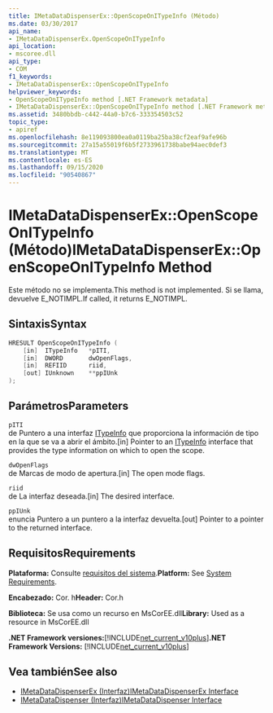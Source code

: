 ```yaml
---
title: IMetaDataDispenserEx::OpenScopeOnITypeInfo (Método)
ms.date: 03/30/2017
api_name:
- IMetaDataDispenserEx.OpenScopeOnITypeInfo
api_location:
- mscoree.dll
api_type:
- COM
f1_keywords:
- IMetaDataDispenserEx::OpenScopeOnITypeInfo
helpviewer_keywords:
- OpenScopeOnITypeInfo method [.NET Framework metadata]
- IMetaDataDispenserEx::OpenScopeOnITypeInfo method [.NET Framework metadata]
ms.assetid: 3480bbdb-c442-44a0-b7c6-333354503c52
topic_type:
- apiref
ms.openlocfilehash: 8e119093800ea0a0119ba25ba38cf2eaf9afe96b
ms.sourcegitcommit: 27a15a55019f6b5f2733961738babe94aec0def3
ms.translationtype: MT
ms.contentlocale: es-ES
ms.lasthandoff: 09/15/2020
ms.locfileid: "90540867"
---
```

# <a name="imetadatadispenserexopenscopeonitypeinfo-method"></a><span data-ttu-id="a1aeb-102">IMetaDataDispenserEx::OpenScopeOnITypeInfo (Método)</span><span class="sxs-lookup"><span data-stu-id="a1aeb-102">IMetaDataDispenserEx::OpenScopeOnITypeInfo Method</span></span>
<span data-ttu-id="a1aeb-103">Este método no se implementa.</span><span class="sxs-lookup"><span data-stu-id="a1aeb-103">This method is not implemented.</span></span> <span data-ttu-id="a1aeb-104">Si se llama, devuelve E_NOTIMPL.</span><span class="sxs-lookup"><span data-stu-id="a1aeb-104">If called, it returns E_NOTIMPL.</span></span>  
  
## <a name="syntax"></a><span data-ttu-id="a1aeb-105">Sintaxis</span><span class="sxs-lookup"><span data-stu-id="a1aeb-105">Syntax</span></span>  
  
```cpp  
HRESULT OpenScopeOnITypeInfo (  
    [in]  ITypeInfo   *pITI,  
    [in]  DWORD       dwOpenFlags,  
    [in]  REFIID      riid,  
    [out] IUnknown    **ppIUnk  
);  
```  
  
## <a name="parameters"></a><span data-ttu-id="a1aeb-106">Parámetros</span><span class="sxs-lookup"><span data-stu-id="a1aeb-106">Parameters</span></span>  
 `pITI`  
 <span data-ttu-id="a1aeb-107">de Puntero a una interfaz [ITypeInfo](/previous-versions/windows/desktop/api/oaidl/nn-oaidl-itypeinfo) que proporciona la información de tipo en la que se va a abrir el ámbito.</span><span class="sxs-lookup"><span data-stu-id="a1aeb-107">[in] Pointer to an [ITypeInfo](/previous-versions/windows/desktop/api/oaidl/nn-oaidl-itypeinfo) interface that provides the type information on which to open the scope.</span></span>  
  
 `dwOpenFlags`  
 <span data-ttu-id="a1aeb-108">de Marcas de modo de apertura.</span><span class="sxs-lookup"><span data-stu-id="a1aeb-108">[in] The open mode flags.</span></span>  
  
 `riid`  
 <span data-ttu-id="a1aeb-109">de La interfaz deseada.</span><span class="sxs-lookup"><span data-stu-id="a1aeb-109">[in] The desired interface.</span></span>  
  
 `ppIUnk`  
 <span data-ttu-id="a1aeb-110">enuncia Puntero a un puntero a la interfaz devuelta.</span><span class="sxs-lookup"><span data-stu-id="a1aeb-110">[out] Pointer to a pointer to the returned interface.</span></span>  
  
## <a name="requirements"></a><span data-ttu-id="a1aeb-111">Requisitos</span><span class="sxs-lookup"><span data-stu-id="a1aeb-111">Requirements</span></span>  
 <span data-ttu-id="a1aeb-112">**Plataforma:** Consulte [requisitos del sistema](../../get-started/system-requirements.md).</span><span class="sxs-lookup"><span data-stu-id="a1aeb-112">**Platform:** See [System Requirements](../../get-started/system-requirements.md).</span></span>  
  
 <span data-ttu-id="a1aeb-113">**Encabezado:** Cor. h</span><span class="sxs-lookup"><span data-stu-id="a1aeb-113">**Header:** Cor.h</span></span>  
  
 <span data-ttu-id="a1aeb-114">**Biblioteca:** Se usa como un recurso en MsCorEE.dll</span><span class="sxs-lookup"><span data-stu-id="a1aeb-114">**Library:** Used as a resource in MsCorEE.dll</span></span>  
  
 <span data-ttu-id="a1aeb-115">**.NET Framework versiones:**[!INCLUDE[net_current_v10plus](../../../../includes/net-current-v10plus-md.md)]</span><span class="sxs-lookup"><span data-stu-id="a1aeb-115">**.NET Framework Versions:** [!INCLUDE[net_current_v10plus](../../../../includes/net-current-v10plus-md.md)]</span></span>  
  
## <a name="see-also"></a><span data-ttu-id="a1aeb-116">Vea también</span><span class="sxs-lookup"><span data-stu-id="a1aeb-116">See also</span></span>

- [<span data-ttu-id="a1aeb-117">IMetaDataDispenserEx (Interfaz)</span><span class="sxs-lookup"><span data-stu-id="a1aeb-117">IMetaDataDispenserEx Interface</span></span>](imetadatadispenserex-interface.md)
- [<span data-ttu-id="a1aeb-118">IMetaDataDispenser (Interfaz)</span><span class="sxs-lookup"><span data-stu-id="a1aeb-118">IMetaDataDispenser Interface</span></span>](imetadatadispenser-interface.md)
